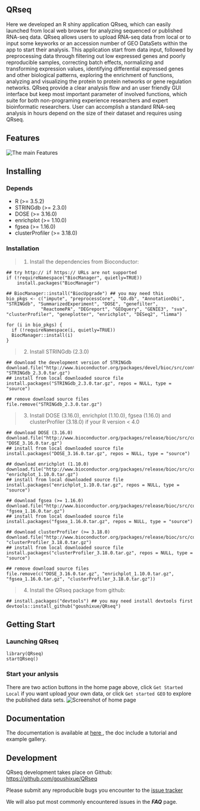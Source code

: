 ## QRseq
Here we developed an R shiny application QRseq, which can easily launched from local web browser for analyzing sequenced or published RNA-seq data. QRseq allows users to upload RNA-seq data from local or to input some keyworks or an accession number of GEO DataSets within the app to start their analysis. This application start from data input, followed by preprocessing data through filtering out low expressed genes and poorly reproducible samples, correcting batch effects, normalizing and transforming expression values, identifying differential expressed genes and other biological patterns, exploring the enrichment of functions, analyzing and visualizing the protein to protein networks or gene regulation networks. QRseq provide a clear analysis flow and an user friendly GUI interface but keep most important parameter of involved functions, which suite for both non-programing experience researchers and expert bioinformatic researchers. User can accomplish a standard RNA-seq analysis in hours depend on the size of their dataset and requires using QRseq.

## Features
![The main Features](https://github.com/goushixue/QRseq/blob/main/inst/shiny/myApp/www/images/workflow.tiff)

## Installing

### Depends
- R (>= 3.5.2)
- STRINGdb (>= 2.3.0)
- DOSE (>= 3.16.0)
- enrichplot (>= 1.10.0)
- fgsea (>= 1.16.0)
- clusterProfiler (>= 3.18.0)

### Installation
>1. Install the dependencies from Bioconductor:
```
## try http:// if https:// URLs are not supported
if (!requireNamespace("BiocManager", quietly=TRUE))
    install.packages("BiocManager")
    
## BiocManager::install("BiocUpgrade") ## you may need this
bio_pkgs <- c("impute", "preprocessCore", "GO.db", "AnnotationDbi", "STRINGdb", "SummarizedExperiment", "DOSE", "genefilter", 
             "ReactomePA", "DEGreport", "GEOquery", "GENIE3", "sva", "clusterProfiler", "geneplotter", "enrichplot", "DESeq2", "limma")
             
for (i in bio_pkgs) {
  if (!requireNamespace(i, quietly=TRUE))
  BiocManager::install(i)
}
```
>2. Install STRINGdb (2.3.0)
```
## download the development version of STRINGdb 
download.file("http://www.bioconductor.org/packages/devel/bioc/src/contrib/STRINGdb_2.3.0.tar.gz", "STRINGdb_2.3.0.tar.gz")
## install from local downloaded source file
install.packages("STRINGdb_2.3.0.tar.gz", repos = NULL, type = "source")

## remove download source files
file.remove("STRINGdb_2.3.0.tar.gz")
```
>3. Install DOSE (3.16.0), enrichplot (1.10.0), fgsea (1.16.0) and clusterProfiler (3.18.0) if your R version < 4.0
```
## download DOSE (3.16.0) 
download.file("http://www.bioconductor.org/packages/release/bioc/src/contrib/DOSE_3.16.0.tar.gz", "DOSE_3.16.0.tar.gz")
## install from local downloaded source file
install.packages("DOSE_3.16.0.tar.gz", repos = NULL, type = "source")

## download enrichplot (1.10.0)
download.file("http://www.bioconductor.org/packages/release/bioc/src/contrib/enrichplot_1.10.0.tar.gz", "enrichplot_1.10.0.tar.gz")
## install from local downloaded source file
install.packages("enrichplot_1.10.0.tar.gz", repos = NULL, type = "source")

## download fgsea (>= 1.16.0)
download.file("http://www.bioconductor.org/packages/release/bioc/src/contrib/fgsea_1.16.0.tar.gz", "fgsea_1.16.0.tar.gz")
## install from local downloaded source file
install.packages("fgsea_1.16.0.tar.gz", repos = NULL, type = "source")

## download clusterProfiler (>= 3.18.0)
download.file("http://www.bioconductor.org/packages/release/bioc/src/contrib/clusterProfiler_3.18.0.tar.gz", "clusterProfiler_3.18.0.tar.gz")
## install from local downloaded source file
install.packages("clusterProfiler_3.18.0.tar.gz", repos = NULL, type = "source")

## remove download source files
file.remove(c("DOSE_3.16.0.tar.gz", "enrichplot_1.10.0.tar.gz", "fgsea_1.16.0.tar.gz", "clusterProfiler_3.18.0.tar.gz"))
```
>4. Install the QRseq package from github:
```
## install.packages("devtools") ## you may need install devtools first
devtools::install_github("goushixue/QRseq")
```
## Getting Start

### Launching QRseq
```
library(QRseq)
startQRseq()
```
### Start your anlysis
There are two action buttons in the home page above, click `Get Started Local` if you want upload your own data, or click `Get started GEO` to explore the published data sets.
![Screenshot of home page](https://github.com/goushixue/QRseq/blob/main/inst/shiny/myApp/www/images/get-start-button.jpeg)

## Documentation
The documentation is available at <a href="https://github.com/goushixue/QRseq/blob/main/inst/doc/documents.md" target="_blank"> here </a>, the doc include a tutorial and example gallery.

## Development

QRseq development takes place on Github: <a href="https://github.com/goushixue/QRseq" target="_blank">https://github.com/goushixue/QRseq</a>

Please submit any reproducible bugs you encounter to the <a href="https://github.com/goushixue/QRseq/issues" target="_blank">issue tracker</a>

We will also put most commonly encountered issues in the ***FAQ*** page.
